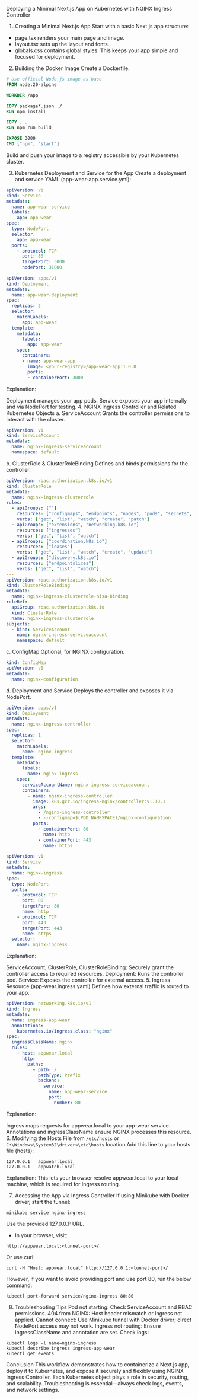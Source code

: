 Deploying a Minimal Next.js App on Kubernetes with NGINX Ingress Controller
1. Creating a Minimal Next.js App
Start with a basic Next.js app structure:

* page.tsx renders your main page and image.
* layout.tsx sets up the layout and fonts.
* globals.css contains global styles.
This keeps your app simple and focused for deployment.

2. Building the Docker Image
Create a Dockerfile:
```Dockerfile
# Use official Node.js image as base
FROM node:20-alpine

WORKDIR /app

COPY package*.json ./
RUN npm install

COPY . .
RUN npm run build

EXPOSE 3000
CMD ["npm", "start"]
```
Build and push your image to a registry accessible by your Kubernetes cluster.

3. Kubernetes Deployment and Service for the App
Create a deployment and service YAML (app-wear-app.service.yml):
```yaml
apiVersion: v1
kind: Service
metadata:
  name: app-wear-service
  labels:
    app: app-wear
spec:
  type: NodePort
  selector:
    app: app-wear
  ports:
    - protocol: TCP
      port: 80
      targetPort: 3000
      nodePort: 31000
---
apiVersion: apps/v1
kind: Deployment
metadata:
  name: app-wear-deployment
spec:
  replicas: 2
  selector:
    matchLabels:
      app: app-wear
  template:
    metadata:
      labels:
        app: app-wear
    spec:
      containers:
      - name: app-wear-app
        image: <your-registry>/app-wear-app:1.0.0
        ports:
        - containerPort: 3000
```
Explanation:

Deployment manages your app pods.
Service exposes your app internally and via NodePort for testing.
4. NGINX Ingress Controller and Related Kubernetes Objects
a. ServiceAccount
Grants the controller permissions to interact with the cluster.
```yaml
apiVersion: v1
kind: ServiceAccount
metadata:
  name: nginx-ingress-serviceaccount
  namespace: default
```
b. ClusterRole & ClusterRoleBinding
Defines and binds permissions for the controller.
```yaml
apiVersion: rbac.authorization.k8s.io/v1
kind: ClusterRole
metadata:
  name: nginx-ingress-clusterrole
rules:
  - apiGroups: [""]
    resources: ["configmaps", "endpoints", "nodes", "pods", "secrets", "services", "events"]
    verbs: ["get", "list", "watch", "create", "patch"]
  - apiGroups: ["extensions", "networking.k8s.io"]
    resources: ["ingresses"]
    verbs: ["get", "list", "watch"]
  - apiGroups: ["coordination.k8s.io"]
    resources: ["leases"]
    verbs: ["get", "list", "watch", "create", "update"]
  - apiGroups: ["discovery.k8s.io"]
    resources: ["endpointslices"]
    verbs: ["get", "list", "watch"]
---
apiVersion: rbac.authorization.k8s.io/v1
kind: ClusterRoleBinding
metadata:
  name: nginx-ingress-clusterrole-nisa-binding
roleRef:
  apiGroup: rbac.authorization.k8s.io
  kind: ClusterRole
  name: nginx-ingress-clusterrole
subjects:
  - kind: ServiceAccount
    name: nginx-ingress-serviceaccount
    namespace: default
```
c. ConfigMap
Optional, for NGINX configuration.
```yaml
kind: ConfigMap
apiVersion: v1
metadata: 
  name: nginx-configuration
```
d. Deployment and Service
Deploys the controller and exposes it via NodePort.
```yaml
apiVersion: apps/v1
kind: Deployment
metadata:
  name: nginx-ingress-controller
spec:
  replicas: 1
  selector:
    matchLabels:
      name: nginx-ingress
  template:
    metadata:
      labels:
        name: nginx-ingress
    spec:
      serviceAccountName: nginx-ingress-serviceaccount
      containers:
        - name: nginx-ingress-controller
          image: k8s.gcr.io/ingress-nginx/controller:v1.10.1
          args:
            - /nginx-ingress-controller
            - --configmap=$(POD_NAMESPACE)/nginx-configuration
          ports:
            - containerPort: 80
              name: http
            - containerPort: 443
              name: https
---
apiVersion: v1
kind: Service
metadata:
  name: nginx-ingress
spec:
  type: NodePort
  ports:
    - protocol: TCP
      port: 80
      targetPort: 80
      name: http
    - protocol: TCP
      port: 443
      targetPort: 443
      name: https
  selector:
    name: nginx-ingress
```
Explanation:

ServiceAccount, ClusterRole, ClusterRoleBinding: Securely grant the controller access to required resources.
Deployment: Runs the controller pod.
Service: Exposes the controller for external access.
5. Ingress Resource (app-wear.ingress.yaml)
Defines how external traffic is routed to your app.
```yaml
apiVersion: networking.k8s.io/v1
kind: Ingress
metadata:
  name: ingress-app-wear
  annotations:
    kubernetes.io/ingress.class: "nginx"
spec:
  ingressClassName: nginx
  rules:
    - host: appwear.local
      http:
        paths:
          - path: /
            pathType: Prefix
            backend:
              service:
                name: app-wear-service
                port:
                  number: 80
```

Explanation:

Ingress maps requests for appwear.local to your app-wear service.
Annotations and ingressClassName ensure NGINX processes this resource.
6. Modifying the Hosts File from `/etc/hosts` or `C:\Windows\System32\drivers\etc\hosts` location
Add this line to your hosts file (hosts):
```hosts
127.0.0.1   appwear.local
127.0.0.1   appwatch.local
```

Explanation:
This lets your browser resolve appwear.local to your local machine, which is required for Ingress routing.

7. Accessing the App via Ingress Controller
If using Minikube with Docker driver, start the tunnel:
```shell
minikube service nginx-ingress
```
Use the provided 127.0.0.1:<port> URL.

* In your browser, visit:
```
http://appwear.local:<tunnel-port>/
```
Or use curl:
```
curl -H "Host: appwear.local" http://127.0.0.1:<tunnel-port>/
```

However, if you want to avoid providing port and use port 80, run the below command:
```shell
kubectl port-forward service/nginx-ingress 80:80
```
8. Troubleshooting Tips
Pod not starting: Check ServiceAccount and RBAC permissions.
404 from NGINX: Host header mismatch or Ingress not applied.
Cannot connect: Use Minikube tunnel with Docker driver; direct NodePort access may not work.
Ingress not routing: Ensure ingressClassName and annotation are set.
Check logs:
```shell
kubectl logs -l name=nginx-ingress
kubectl describe ingress ingress-app-wear
kubectl get events
```
Conclusion
This workflow demonstrates how to containerize a Next.js app, deploy it to Kubernetes, and expose it securely and flexibly using NGINX Ingress Controller.
Each Kubernetes object plays a role in security, routing, and scalability.
Troubleshooting is essential—always check logs, events, and network settings.

